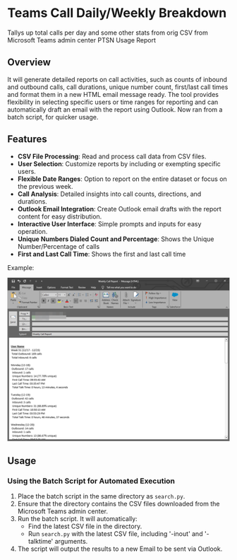 # Teams Call Daily/Weekly Breakdown
Tallys up total calls per day and some other stats from orig CSV from Microsoft Teams admin center PTSN Usage Report

## Overview
It will generate detailed reports on call activities, such as counts of inbound and outbound calls, call durations, unique number count, first/last call times and format them in a new HTML email message ready. The tool provides flexibility in selecting specific users or time ranges for reporting and can automatically draft an email with the report using Outlook. Now ran from a batch script, for quicker usage.

## Features
- **CSV File Processing**: Read and process call data from CSV files.
- **User Selection**: Customize reports by including or exempting specific users.
- **Flexible Date Ranges**: Option to report on the entire dataset or focus on the previous week.
- **Call Analysis**: Detailed insights into call counts, directions, and durations.
- **Outlook Email Integration**: Create Outlook email drafts with the report content for easy distribution.
- **Interactive User Interface**: Simple prompts and inputs for easy operation.
- **Unique Numbers Dialed Count and Percentage**: Shows the Unique Number/Percentage of calls
- **First and Last Call Time**: Shows the first and last call time

Example:

![Short Example](img/Snag_4fc08f96.png)

## Usage
### Using the Batch Script for Automated Execution
1. Place the batch script in the same directory as `search.py`.
2. Ensure that the directory contains the CSV files downloaded from the Microsoft Teams admin center.
3. Run the batch script. It will automatically:
   - Find the latest CSV file in the directory.
   - Run `search.py` with the latest CSV file, including '-inout' and '-talktime' arguments.
4. The script will output the results to a new Email to be sent via Outlook.

